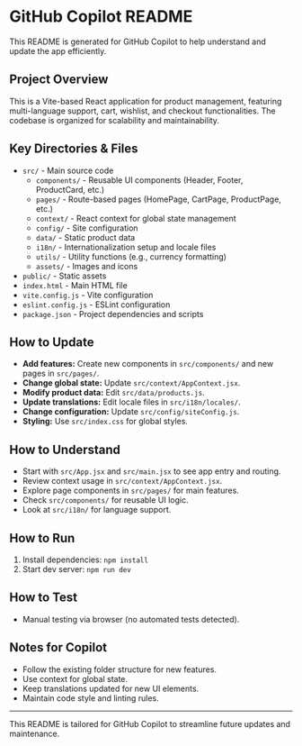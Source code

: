 # GitHub Copilot README

This README is generated for GitHub Copilot to help understand and update the app efficiently.

## Project Overview

This is a Vite-based React application for product management, featuring multi-language support, cart, wishlist, and checkout functionalities. The codebase is organized for scalability and maintainability.

## Key Directories & Files

- `src/` - Main source code
  - `components/` - Reusable UI components (Header, Footer, ProductCard, etc.)
  - `pages/` - Route-based pages (HomePage, CartPage, ProductPage, etc.)
  - `context/` - React context for global state management
  - `config/` - Site configuration
  - `data/` - Static product data
  - `i18n/` - Internationalization setup and locale files
  - `utils/` - Utility functions (e.g., currency formatting)
  - `assets/` - Images and icons
- `public/` - Static assets
- `index.html` - Main HTML file
- `vite.config.js` - Vite configuration
- `eslint.config.js` - ESLint configuration
- `package.json` - Project dependencies and scripts

## How to Update

- **Add features:** Create new components in `src/components/` and new pages in `src/pages/`.
- **Change global state:** Update `src/context/AppContext.jsx`.
- **Modify product data:** Edit `src/data/products.js`.
- **Update translations:** Edit locale files in `src/i18n/locales/`.
- **Change configuration:** Update `src/config/siteConfig.js`.
- **Styling:** Use `src/index.css` for global styles.

## How to Understand

- Start with `src/App.jsx` and `src/main.jsx` to see app entry and routing.
- Review context usage in `src/context/AppContext.jsx`.
- Explore page components in `src/pages/` for main features.
- Check `src/components/` for reusable UI logic.
- Look at `src/i18n/` for language support.

## How to Run

1. Install dependencies: `npm install`
2. Start dev server: `npm run dev`

## How to Test

- Manual testing via browser (no automated tests detected).

## Notes for Copilot

- Follow the existing folder structure for new features.
- Use context for global state.
- Keep translations updated for new UI elements.
- Maintain code style and linting rules.

---

This README is tailored for GitHub Copilot to streamline future updates and maintenance.
